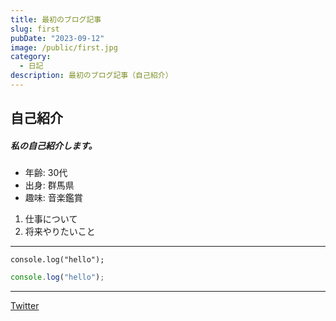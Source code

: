 ```yaml
---
title: 最初のブログ記事
slug: first
pubDate: "2023-09-12"
image: /public/first.jpg
category:
  - 日記
description: 最初のブログ記事（自己紹介）
---
```


## 自己紹介

##### 私の自己紹介します。

- 年齢: 30代
- 出身: 群馬県
- 趣味: 音楽鑑賞

1. 仕事について
2. 将来やりたいこと

---

`console.log("hello");`

```javascript
console.log("hello");
```

---

[Twitter](https://twitter.com/home)
